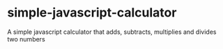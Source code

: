 # simple-javascript-calculator
A simple javascript calculator that adds, subtracts, multiplies and divides two numbers

